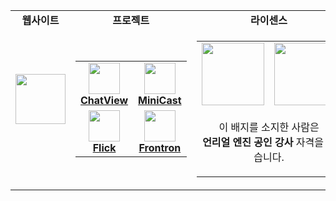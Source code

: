 <div align="center">
  <table>
    <tr>
      <td align="center">
        <b>웹사이트</b>
      </td>
      <td align="center">
        <b>프로젝트</b>
      </td>
      <td align="center">
        <b>라이센스</b>
      </td>
    </tr>
    <tr>
      <td align="center">
        <table>
          <tr>
            <a href="https://andongmin.com">
              <img src="https://andongmin.com/typo.png" height="80px" />
            </a>
          </tr>
        </table>
      </td>
      <td align="center">
        <table>
          <tr>
            <td align="center">
              <a href="https://chat-view.andongmin.com">
                <img src="https://chat-view.andongmin.com/chat-view.svg" height="50px" />
              </a>
              <br />
              <strong>
                <a href="https://chat-view.andongmin.com">ChatView</a>
              </strong>
            </td>
            <td align="center">
              <a href="https://mini-cast.andongmin.com">
                <img src="https://mini-cast.andongmin.com/mini-cast.svg" height="50px" />
              </a>
              <br />
              <strong>
                <a href="https://mini-cast.andongmin.com">MiniCast</a>
              </strong>
            </td>
          </tr>
          <tr>
            <td align="center">
              <a href="https://flick.andongmin.com">
                <img src="https://flick.andongmin.com/typo.png" height="50px" />
              </a>
              <br />
              <strong>
                <a href="https://flick.andongmin.com">Flick</a>
              </strong>
            </td>
            <td align="center">
              <a href="https://frontron.andongmin.com">
                <img src="https://frontron.andongmin.com/frontron.svg" height="50px" />
              </a>
              <br />
              <strong>
                <a href="https://frontron.andongmin.com">Frontron</a>
              </strong>
            </td>
          </tr>
        </table>
      </td>
      <td align="center">
        <table>
          <tr>
            <td align="center">
              <a href="https://credential.unrealengine.com/ee26545b-7580-437a-9730-200668ab118e#acc.4Jc9BSGu">
                <img src="https://github.com/user-attachments/assets/8de31304-cd6e-4bd6-b29e-1ee84cd8e744" height="100px" />
              </a>
            </td>
            <td align="center">
              <a href="https://credential.unrealengine.com/ee26545b-7580-437a-9730-200668ab118e#acc.4Jc9BSGu">
                <img src="https://github.com/user-attachments/assets/e2680500-88aa-424e-9d9a-8bf62acdeb2c" height="100px" />
              </a>
            </td>
          </tr>
          <tr>
            <td align="center" colspan="2">
              <p>
                이 배지를 소지한 사람은<br /><b>언리얼 엔진 공인 강사</b> 자격을
                갖습니다.
              </p>
            </td>
          </tr>
        </table>
      </td>
    </tr>
  </table>
</div>
